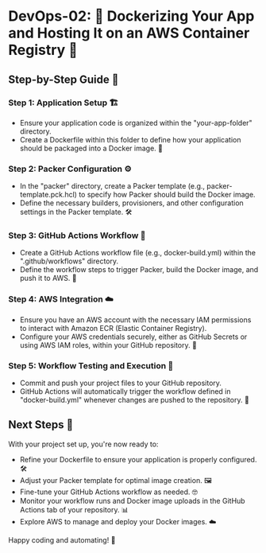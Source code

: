 # DevOps-02: 🐳 Dockerizing Your App and Hosting It on an AWS Container Registry 🚀
## Step-by-Step Guide 📝

### Step 1: Application Setup 🏗️

- Ensure your application code is organized within the "your-app-folder" directory.
- Create a Dockerfile within this folder to define how your application should be packaged into a Docker image. 🐳

### Step 2: Packer Configuration ⚙️

- In the "packer" directory, create a Packer template (e.g., packer-template.pck.hcl) to specify how Packer should build the Docker image.
- Define the necessary builders, provisioners, and other configuration settings in the Packer template. 🛠️

### Step 3: GitHub Actions Workflow 🤖

- Create a GitHub Actions workflow file (e.g., docker-build.yml) within the ".github/workflows" directory.
- Define the workflow steps to trigger Packer, build the Docker image, and push it to AWS. 🚀

### Step 4: AWS Integration ☁️

- Ensure you have an AWS account with the necessary IAM permissions to interact with Amazon ECR (Elastic Container Registry).
- Configure your AWS credentials securely, either as GitHub Secrets or using AWS IAM roles, within your GitHub repository. 🔐

### Step 5: Workflow Testing and Execution 🧪

- Commit and push your project files to your GitHub repository.
- GitHub Actions will automatically trigger the workflow defined in "docker-build.yml" whenever changes are pushed to the repository. 🔄

## Next Steps 🚀

With your project set up, you're now ready to:

- Refine your Dockerfile to ensure your application is properly configured. 🛠️
- Adjust your Packer template for optimal image creation. 🖼️
- Fine-tune your GitHub Actions workflow as needed. 🤓
- Monitor your workflow runs and Docker image uploads in the GitHub Actions tab of your repository. 📊
- Explore AWS to manage and deploy your Docker images. ☁️

Happy coding and automating! 🎉

